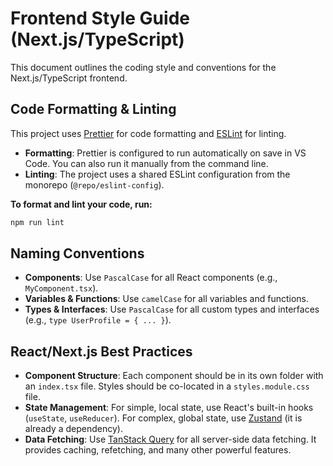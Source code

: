 # Frontend Style Guide (Next.js/TypeScript)

This document outlines the coding style and conventions for the Next.js/TypeScript frontend.

## Code Formatting & Linting

This project uses [Prettier](https://prettier.io/) for code formatting and [ESLint](https://eslint.org/) for linting.

- **Formatting**: Prettier is configured to run automatically on save in VS Code. You can also run it manually from the command line.
- **Linting**: The project uses a shared ESLint configuration from the monorepo (`@repo/eslint-config`).

**To format and lint your code, run:**

```bash
npm run lint
```

## Naming Conventions

- **Components**: Use `PascalCase` for all React components (e.g., `MyComponent.tsx`).
- **Variables & Functions**: Use `camelCase` for all variables and functions.
- **Types & Interfaces**: Use `PascalCase` for all custom types and interfaces (e.g., `type UserProfile = { ... }`).

## React/Next.js Best Practices

- **Component Structure**: Each component should be in its own folder with an `index.tsx` file. Styles should be co-located in a `styles.module.css` file.
- **State Management**: For simple, local state, use React's built-in hooks (`useState`, `useReducer`). For complex, global state, use [Zustand](https://github.com/pmndrs/zustand) (it is already a dependency).
- **Data Fetching**: Use [TanStack Query](https://tanstack.com/query/latest) for all server-side data fetching. It provides caching, refetching, and many other powerful features.
